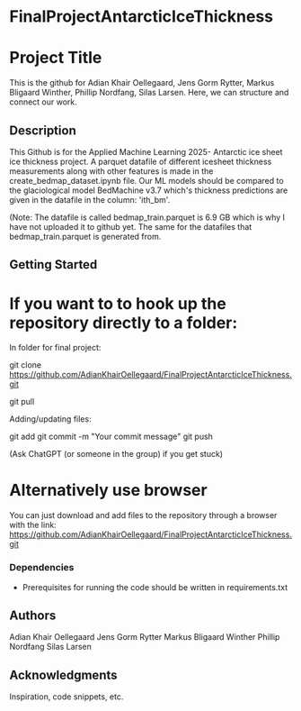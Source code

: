 # FinalProjectAntarcticIceThickness
# Project Title

This is the github for Adian Khair Oellegaard, Jens Gorm Rytter, Markus Bligaard Winther, Phillip Nordfang, Silas Larsen. Here, we can structure and connect our work.

## Description
This Github is for the Applied Machine Learning 2025- Antarctic ice sheet ice thickness project. A parquet datafile of different icesheet thickness measurements along with other features is made in the create_bedmap_dataset.ipynb file. Our ML models should be compared to the glaciological model BedMachine v3.7 which's thickness predictions are given in the datafile in the column: 'ith_bm'.

(Note: The datafile is called bedmap_train.parquet is 6.9 GB which is why I have not uploaded it to github yet. The same for the datafiles that bedmap_train.parquet is generated from.
## Getting Started

# If you want to to hook up the repository directly to a folder:

In folder for final project:

git clone https://github.com/AdianKhairOellegaard/FinalProjectAntarcticIceThickness.git

git pull

Adding/updating files:

git add <filename>
git commit -m "Your commit message"
git push

(Ask ChatGPT (or someone in the group) if you get stuck)


# Alternatively use browser
You can just download and add files to the repository through a browser with the link: https://github.com/AdianKhairOellegaard/FinalProjectAntarcticIceThickness.git
### Dependencies

* Prerequisites for running the code should be written in requirements.txt

## Authors

Adian Khair Oellegaard
Jens Gorm Rytter
Markus Bligaard Winther
Phillip Nordfang
Silas Larsen

## Acknowledgments

Inspiration, code snippets, etc.
